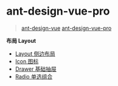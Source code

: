 # ant-design-vue-pro

> [ant-design-vue](https://www.antdv.com/docs/vue/) [ant-design-vue-pro](https://preview.pro.loacg.com)

**布局 Layout**

- [Layout 侧边布局](https://www.antdv.com/components/layout-cn/#components-layout-demo-sider)
- [Icon 图标](https://www.antdv.com/components/icon-cn/)
- [Drawer 基础抽屉](https://www.antdv.com/components/drawer-cn/#components-drawer-demo-basic)
- [Radio 单选组合](https://www.antdv.com/components/radio-cn/#components-radio-demo-radiogroup-with-name)
